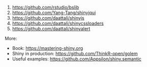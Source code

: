 1. https://github.com/rstudio/bslib
2. https://github.com/Yang-Tang/shinyjqui
3. https://github.com/daattali/shinyjs
4. https://github.com/daattali/shinycssloaders
5. https://github.com/daattali/shinyalert

More:
* Book: https://mastering-shiny.org
* Shiny in production: https://github.com/ThinkR-open/golem
* Useful examples: https://github.com/Appsilon/shiny.semantic